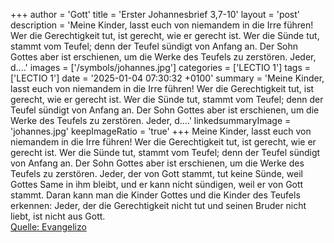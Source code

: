 +++
author = 'Gott'
title = 'Erster Johannesbrief 3,7-10'
layout = 'post'
description = 'Meine Kinder, lasst euch von niemandem in die Irre führen! Wer die Gerechtigkeit tut, ist gerecht, wie er gerecht ist. Wer die Sünde tut, stammt vom Teufel; denn der Teufel sündigt von Anfang an. Der Sohn Gottes aber ist erschienen, um die Werke des Teufels zu zerstören. Jeder, d....'
images = ['/symbols/johannes.jpg']
categories = ['LECTIO 1']
tags = ['LECTIO 1']
date = '2025-01-04 07:30:32 +0100'
summary = 'Meine Kinder, lasst euch von niemandem in die Irre führen! Wer die Gerechtigkeit tut, ist gerecht, wie er gerecht ist. Wer die Sünde tut, stammt vom Teufel; denn der Teufel sündigt von Anfang an. Der Sohn Gottes aber ist erschienen, um die Werke des Teufels zu zerstören. Jeder, d....'
linkedsummaryImage = 'johannes.jpg'
keepImageRatio = 'true'
+++
Meine Kinder, lasst euch von niemandem in die Irre führen! Wer die Gerechtigkeit tut, ist gerecht, wie er gerecht ist.
Wer die Sünde tut, stammt vom Teufel; denn der Teufel sündigt von Anfang an. Der Sohn Gottes aber ist erschienen, um die Werke des Teufels zu zerstören.
Jeder, der von Gott stammt, tut keine Sünde, weil Gottes Same in ihm bleibt, und er kann nicht sündigen, weil er von Gott stammt.<!--more-->
Daran kann man die Kinder Gottes und die Kinder des Teufels erkennen: Jeder, der die Gerechtigkeit nicht tut und seinen Bruder nicht liebt, ist nicht aus Gott.<br> [Quelle: Evangelizo](https://evangeliumtagfuertag.org/DE/gospel)